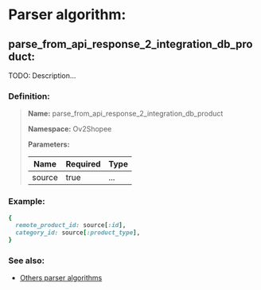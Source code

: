 # Parser algorithm:
 
## parse_from_api_response_2_integration_db_product:

TODO: Description...
    
### Definition:

> **Name:** parse_from_api_response_2_integration_db_product
> 
> **Namespace:** Ov2Shopee
>
> **Parameters:**
> 
> | Name | Required | Type |
> | --- | --- | --- |
> | source | true | ... |

### Example:
```RUBY
{
  remote_product_id: source[:id],
  category_id: source[:product_type],
}
```

### See also:
* [Others parser algorithms](overview?id=parse_from_api_response_2_integration_db_product)